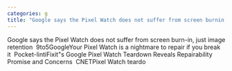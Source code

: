 ```yaml
---
categories: g
title: "Google says the Pixel Watch does not suffer from screen burnin just image retention  9to5Google"
---
```

Google says the Pixel Watch does not suffer from screen burn-in, just image retention&nbsp;&nbsp;9to5GoogleYour Pixel Watch is a nightmare to repair if you break it&nbsp;&nbsp;Pocket-lintiFixit"s Google Pixel Watch Teardown Reveals Repairability Promise and Concerns&nbsp;&nbsp;CNETPixel Watch teardo